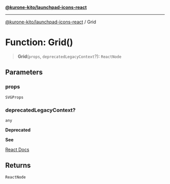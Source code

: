 [**@kurone-kito/launchpad-icons-react**](../README.md)

***

[@kurone-kito/launchpad-icons-react](../globals.md) / Grid

# Function: Grid()

> **Grid**(`props`, `deprecatedLegacyContext`?): `ReactNode`

## Parameters

### props

`SVGProps`

### deprecatedLegacyContext?

`any`

**Deprecated**

**See**

[React Docs](https://legacy.reactjs.org/docs/legacy-context.html#referencing-context-in-lifecycle-methods)

## Returns

`ReactNode`
